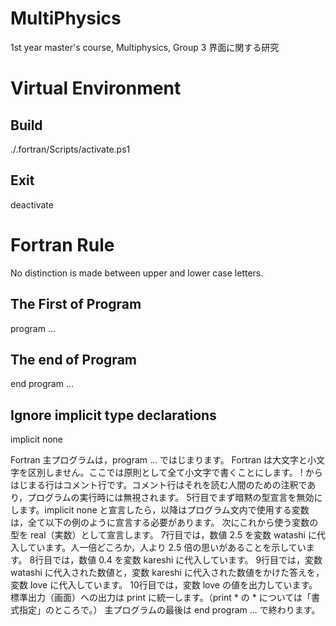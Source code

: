 # MultiPhysics
1st year master's course, Multiphysics, Group 3
 界面に関する研究


# Virtual Environment
## Build
 ./.fortran/Scripts/activate.ps1

## Exit
deactivate


# Fortran Rule
No distinction is made between upper and lower case letters. 

## The First of Program
program ...

## The end of Program
end program ...

## Ignore implicit type declarations
implicit none


Fortran 主プログラムは，program ... ではじまります。
Fortran は大文字と小文字を区別しません。ここでは原則として全て小文字で書くことにします。
! からはじまる行はコメント行です。コメント行はそれを読む人間のための注釈であり，プログラムの実行時には無視されます。
5行目でまず暗黙の型宣言を無効にします。implicit none と宣言したら，以降はプログラム文内で使用する変数は，全て以下の例のように宣言する必要があります。
次にこれから使う変数の型を real（実数）として宣言します。
7行目では，数値 2.5 を変数 watashi に代入しています。人一倍どころか，人より 2.5 倍の思いがあることを示しています。
8行目では，数値 0.4 を変数 kareshi に代入しています。
9行目では，変数 watashi に代入された数値と，変数 kareshi に代入された数値をかけた答えを，変数 love に代入しています。
10行目では，変数 love の値を出力しています。標準出力（画面）への出力は print に統一します。（print * の * については「書式指定」のところで。）
主プログラムの最後は end program ... で終わります。